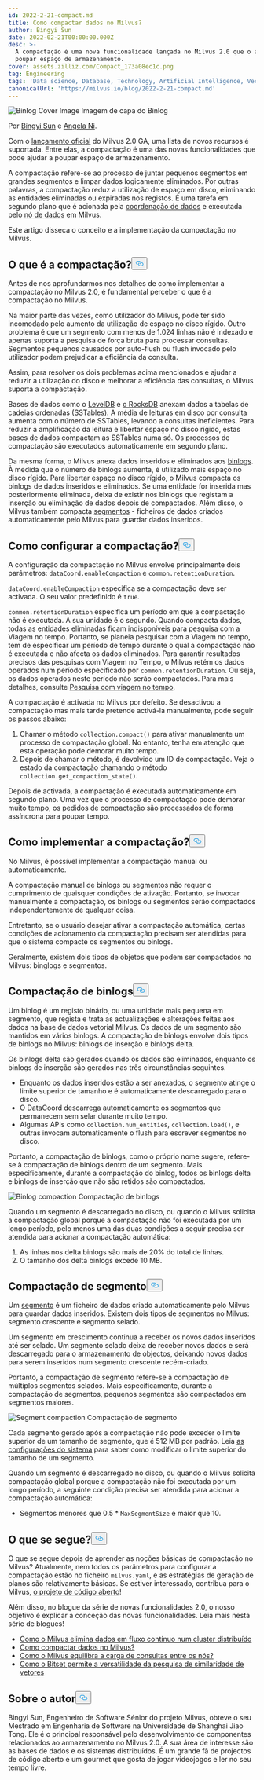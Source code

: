```yaml
---
id: 2022-2-21-compact.md
title: Como compactar dados no Milvus?
author: Bingyi Sun
date: 2022-02-21T00:00:00.000Z
desc: >-
  A compactação é uma nova funcionalidade lançada no Milvus 2.0 que o ajuda a
  poupar espaço de armazenamento.
cover: assets.zilliz.com/Compact_173a08ec1c.png
tag: Engineering
tags: 'Data science, Database, Technology, Artificial Intelligence, Vector Management'
canonicalUrl: 'https://milvus.io/blog/2022-2-21-compact.md'
---
```

<p>
  
   <span class="img-wrapper"> <img translate="no" src="https://assets.zilliz.com/Compact_173a08ec1c.png" alt="Binlog Cover Image" class="doc-image" id="binlog-cover-image" />
   </span> <span class="img-wrapper"> <span>Imagem de capa do Binlog</span> </span></p>
<p>Por <a href="https://github.com/sunby">Bingyi Sun</a> e <a href="https://www.linkedin.com/in/yiyun-n-2aa713163/">Angela Ni</a>.</p>
<p>Com o <a href="https://milvus.io/blog/2022-1-25-annoucing-general-availability-of-milvus-2-0.md">lançamento oficial</a> do Milvus 2.0 GA, uma lista de novos recursos é suportada. Entre elas, a compactação é uma das novas funcionalidades que pode ajudar a poupar espaço de armazenamento.</p>
<p>A compactação refere-se ao processo de juntar pequenos segmentos em grandes segmentos e limpar dados logicamente eliminados. Por outras palavras, a compactação reduz a utilização de espaço em disco, eliminando as entidades eliminadas ou expiradas nos registos. É uma tarefa em segundo plano que é acionada pela <a href="https://milvus.io/docs/v2.0.x/four_layers.md#Data-coordinator-data-coord">coordenação de dados</a> e executada pelo <a href="https://milvus.io/docs/v2.0.x/four_layers.md#Data-node">nó de dados</a> em Milvus.</p>
<p>Este artigo disseca o conceito e a implementação da compactação no Milvus.</p>
<h2 id="What-is-compaction" class="common-anchor-header">O que é a compactação?<button data-href="#What-is-compaction" class="anchor-icon" translate="no">
      <svg translate="no"
        aria-hidden="true"
        focusable="false"
        height="20"
        version="1.1"
        viewBox="0 0 16 16"
        width="16"
      >
        <path
          fill="#0092E4"
          fill-rule="evenodd"
          d="M4 9h1v1H4c-1.5 0-3-1.69-3-3.5S2.55 3 4 3h4c1.45 0 3 1.69 3 3.5 0 1.41-.91 2.72-2 3.25V8.59c.58-.45 1-1.27 1-2.09C10 5.22 8.98 4 8 4H4c-.98 0-2 1.22-2 2.5S3 9 4 9zm9-3h-1v1h1c1 0 2 1.22 2 2.5S13.98 12 13 12H9c-.98 0-2-1.22-2-2.5 0-.83.42-1.64 1-2.09V6.25c-1.09.53-2 1.84-2 3.25C6 11.31 7.55 13 9 13h4c1.45 0 3-1.69 3-3.5S14.5 6 13 6z"
        ></path>
      </svg>
    </button></h2><p>Antes de nos aprofundarmos nos detalhes de como implementar a compactação no Milvus 2.0, é fundamental perceber o que é a compactação no Milvus.</p>
<p>Na maior parte das vezes, como utilizador do Milvus, pode ter sido incomodado pelo aumento da utilização de espaço no disco rígido. Outro problema é que um segmento com menos de 1.024 linhas não é indexado e apenas suporta a pesquisa de força bruta para processar consultas. Segmentos pequenos causados por auto-flush ou flush invocado pelo utilizador podem prejudicar a eficiência da consulta.</p>
<p>Assim, para resolver os dois problemas acima mencionados e ajudar a reduzir a utilização do disco e melhorar a eficiência das consultas, o Milvus suporta a compactação.</p>
<p>Bases de dados como o <a href="https://github.com/google/leveldb">LevelDB</a> e <a href="http://rocksdb.org/">o RocksDB</a> anexam dados a tabelas de cadeias ordenadas (SSTables). A média de leituras em disco por consulta aumenta com o número de SSTables, levando a consultas ineficientes. Para reduzir a amplificação da leitura e libertar espaço no disco rígido, estas bases de dados compactam as SSTables numa só. Os processos de compactação são executados automaticamente em segundo plano.</p>
<p>Da mesma forma, o Milvus anexa dados inseridos e eliminados aos <a href="https://github.com/milvus-io/milvus/blob/master/docs/developer_guides/chap08_binlog.md">binlogs</a>. À medida que o número de binlogs aumenta, é utilizado mais espaço no disco rígido. Para libertar espaço no disco rígido, o Milvus compacta os binlogs de dados inseridos e eliminados. Se uma entidade for inserida mas posteriormente eliminada, deixa de existir nos binlogs que registam a inserção ou eliminação de dados depois de compactados. Além disso, o Milvus também compacta <a href="https://milvus.io/docs/v2.0.x/glossary.md#Segment">segmentos</a> - ficheiros de dados criados automaticamente pelo Milvus para guardar dados inseridos.</p>
<h2 id="How-to-configure-compaction" class="common-anchor-header">Como configurar a compactação?<button data-href="#How-to-configure-compaction" class="anchor-icon" translate="no">
      <svg translate="no"
        aria-hidden="true"
        focusable="false"
        height="20"
        version="1.1"
        viewBox="0 0 16 16"
        width="16"
      >
        <path
          fill="#0092E4"
          fill-rule="evenodd"
          d="M4 9h1v1H4c-1.5 0-3-1.69-3-3.5S2.55 3 4 3h4c1.45 0 3 1.69 3 3.5 0 1.41-.91 2.72-2 3.25V8.59c.58-.45 1-1.27 1-2.09C10 5.22 8.98 4 8 4H4c-.98 0-2 1.22-2 2.5S3 9 4 9zm9-3h-1v1h1c1 0 2 1.22 2 2.5S13.98 12 13 12H9c-.98 0-2-1.22-2-2.5 0-.83.42-1.64 1-2.09V6.25c-1.09.53-2 1.84-2 3.25C6 11.31 7.55 13 9 13h4c1.45 0 3-1.69 3-3.5S14.5 6 13 6z"
        ></path>
      </svg>
    </button></h2><p>A configuração da compactação no Milvus envolve principalmente dois parâmetros: <code translate="no">dataCoord.enableCompaction</code> e <code translate="no">common.retentionDuration</code>.</p>
<p><code translate="no">dataCoord.enableCompaction</code> especifica se a compactação deve ser activada. O seu valor predefinido é <code translate="no">true</code>.</p>
<p><code translate="no">common.retentionDuration</code> especifica um período em que a compactação não é executada. A sua unidade é o segundo. Quando compacta dados, todas as entidades eliminadas ficam indisponíveis para pesquisa com a Viagem no tempo. Portanto, se planeia pesquisar com a Viagem no tempo, tem de especificar um período de tempo durante o qual a compactação não é executada e não afecta os dados eliminados. Para garantir resultados precisos das pesquisas com Viagem no Tempo, o Milvus retém os dados operados num período especificado por <code translate="no">common.retentionDuration</code>. Ou seja, os dados operados neste período não serão compactados. Para mais detalhes, consulte <a href="https://milvus.io/docs/v2.0.x/timetravel.md">Pesquisa com viagem no tempo</a>.</p>
<p>A compactação é activada no Milvus por defeito. Se desactivou a compactação mas mais tarde pretende activá-la manualmente, pode seguir os passos abaixo:</p>
<ol>
<li>Chamar o método <code translate="no">collection.compact()</code> para ativar manualmente um processo de compactação global. No entanto, tenha em atenção que esta operação pode demorar muito tempo.</li>
<li>Depois de chamar o método, é devolvido um ID de compactação. Veja o estado da compactação chamando o método <code translate="no">collection.get_compaction_state()</code>.</li>
</ol>
<p>Depois de activada, a compactação é executada automaticamente em segundo plano. Uma vez que o processo de compactação pode demorar muito tempo, os pedidos de compactação são processados de forma assíncrona para poupar tempo.</p>
<h2 id="How-to-implement-compaction" class="common-anchor-header">Como implementar a compactação?<button data-href="#How-to-implement-compaction" class="anchor-icon" translate="no">
      <svg translate="no"
        aria-hidden="true"
        focusable="false"
        height="20"
        version="1.1"
        viewBox="0 0 16 16"
        width="16"
      >
        <path
          fill="#0092E4"
          fill-rule="evenodd"
          d="M4 9h1v1H4c-1.5 0-3-1.69-3-3.5S2.55 3 4 3h4c1.45 0 3 1.69 3 3.5 0 1.41-.91 2.72-2 3.25V8.59c.58-.45 1-1.27 1-2.09C10 5.22 8.98 4 8 4H4c-.98 0-2 1.22-2 2.5S3 9 4 9zm9-3h-1v1h1c1 0 2 1.22 2 2.5S13.98 12 13 12H9c-.98 0-2-1.22-2-2.5 0-.83.42-1.64 1-2.09V6.25c-1.09.53-2 1.84-2 3.25C6 11.31 7.55 13 9 13h4c1.45 0 3-1.69 3-3.5S14.5 6 13 6z"
        ></path>
      </svg>
    </button></h2><p>No Milvus, é possível implementar a compactação manual ou automaticamente.</p>
<p>A compactação manual de binlogs ou segmentos não requer o cumprimento de quaisquer condições de ativação. Portanto, se invocar manualmente a compactação, os binlogs ou segmentos serão compactados independentemente de qualquer coisa.</p>
<p>Entretanto, se o usuário desejar ativar a compactação automática, certas condições de acionamento da compactação precisam ser atendidas para que o sistema compacte os segmentos ou binlogs.</p>
<p>Geralmente, existem dois tipos de objetos que podem ser compactados no Milvus: binglogs e segmentos.</p>
<h2 id="Binlog-compaction" class="common-anchor-header">Compactação de binlogs<button data-href="#Binlog-compaction" class="anchor-icon" translate="no">
      <svg translate="no"
        aria-hidden="true"
        focusable="false"
        height="20"
        version="1.1"
        viewBox="0 0 16 16"
        width="16"
      >
        <path
          fill="#0092E4"
          fill-rule="evenodd"
          d="M4 9h1v1H4c-1.5 0-3-1.69-3-3.5S2.55 3 4 3h4c1.45 0 3 1.69 3 3.5 0 1.41-.91 2.72-2 3.25V8.59c.58-.45 1-1.27 1-2.09C10 5.22 8.98 4 8 4H4c-.98 0-2 1.22-2 2.5S3 9 4 9zm9-3h-1v1h1c1 0 2 1.22 2 2.5S13.98 12 13 12H9c-.98 0-2-1.22-2-2.5 0-.83.42-1.64 1-2.09V6.25c-1.09.53-2 1.84-2 3.25C6 11.31 7.55 13 9 13h4c1.45 0 3-1.69 3-3.5S14.5 6 13 6z"
        ></path>
      </svg>
    </button></h2><p>Um binlog é um registo binário, ou uma unidade mais pequena em segmento, que regista e trata as actualizações e alterações feitas aos dados na base de dados vetorial Milvus. Os dados de um segmento são mantidos em vários binlogs. A compactação de binlogs envolve dois tipos de binlogs no Milvus: binlogs de inserção e binlogs delta.</p>
<p>Os binlogs delta são gerados quando os dados são eliminados, enquanto os binlogs de inserção são gerados nas três circunstâncias seguintes.</p>
<ul>
<li>Enquanto os dados inseridos estão a ser anexados, o segmento atinge o limite superior de tamanho e é automaticamente descarregado para o disco.</li>
<li>O DataCoord descarrega automaticamente os segmentos que permanecem sem selar durante muito tempo.</li>
<li>Algumas APIs como <code translate="no">collection.num_entities</code>, <code translate="no">collection.load()</code>, e outras invocam automaticamente o flush para escrever segmentos no disco.</li>
</ul>
<p>Portanto, a compactação de binlogs, como o próprio nome sugere, refere-se à compactação de binlogs dentro de um segmento. Mais especificamente, durante a compactação do binlog, todos os binlogs delta e binlogs de inserção que não são retidos são compactados.</p>
<p>
  
   <span class="img-wrapper"> <img translate="no" src="https://assets.zilliz.com/binlog_compaction_d7f8f910c8.png" alt="Binlog compaction" class="doc-image" id="binlog-compaction" />
   </span> <span class="img-wrapper"> <span>Compactação de binlogs</span> </span></p>
<p>Quando um segmento é descarregado no disco, ou quando o Milvus solicita a compactação global porque a compactação não foi executada por um longo período, pelo menos uma das duas condições a seguir precisa ser atendida para acionar a compactação automática:</p>
<ol>
<li>As linhas nos delta binlogs são mais de 20% do total de linhas.</li>
<li>O tamanho dos delta binlogs excede 10 MB.</li>
</ol>
<h2 id="Segment-compaction" class="common-anchor-header">Compactação de segmento<button data-href="#Segment-compaction" class="anchor-icon" translate="no">
      <svg translate="no"
        aria-hidden="true"
        focusable="false"
        height="20"
        version="1.1"
        viewBox="0 0 16 16"
        width="16"
      >
        <path
          fill="#0092E4"
          fill-rule="evenodd"
          d="M4 9h1v1H4c-1.5 0-3-1.69-3-3.5S2.55 3 4 3h4c1.45 0 3 1.69 3 3.5 0 1.41-.91 2.72-2 3.25V8.59c.58-.45 1-1.27 1-2.09C10 5.22 8.98 4 8 4H4c-.98 0-2 1.22-2 2.5S3 9 4 9zm9-3h-1v1h1c1 0 2 1.22 2 2.5S13.98 12 13 12H9c-.98 0-2-1.22-2-2.5 0-.83.42-1.64 1-2.09V6.25c-1.09.53-2 1.84-2 3.25C6 11.31 7.55 13 9 13h4c1.45 0 3-1.69 3-3.5S14.5 6 13 6z"
        ></path>
      </svg>
    </button></h2><p>Um <a href="https://milvus.io/docs/v2.0.x/glossary.md#Segment">segmento</a> é um ficheiro de dados criado automaticamente pelo Milvus para guardar dados inseridos. Existem dois tipos de segmentos no Milvus: segmento crescente e segmento selado.</p>
<p>Um segmento em crescimento continua a receber os novos dados inseridos até ser selado. Um segmento selado deixa de receber novos dados e será descarregado para o armazenamento de objectos, deixando novos dados para serem inseridos num segmento crescente recém-criado.</p>
<p>Portanto, a compactação de segmento refere-se à compactação de múltiplos segmentos selados. Mais especificamente, durante a compactação de segmentos, pequenos segmentos são compactados em segmentos maiores.</p>
<p>
  
   <span class="img-wrapper"> <img translate="no" src="https://assets.zilliz.com/segment_compaction_92eecc0e55.jpeg" alt="Segment compaction" class="doc-image" id="segment-compaction" />
   </span> <span class="img-wrapper"> <span>Compactação de segmento</span> </span></p>
<p>Cada segmento gerado após a compactação não pode exceder o limite superior de um tamanho de segmento, que é 512 MB por padrão. Leia <a href="https://milvus.io/docs/v2.0.x/system_configuration.md">as configurações do sistema</a> para saber como modificar o limite superior do tamanho de um segmento.</p>
<p>Quando um segmento é descarregado no disco, ou quando o Milvus solicita compactação global porque a compactação não foi executada por um longo período, a seguinte condição precisa ser atendida para acionar a compactação automática:</p>
<ul>
<li>Segmentos menores que 0.5 * <code translate="no">MaxSegmentSize</code> é maior que 10.</li>
</ul>
<h2 id="Whats-next" class="common-anchor-header">O que se segue?<button data-href="#Whats-next" class="anchor-icon" translate="no">
      <svg translate="no"
        aria-hidden="true"
        focusable="false"
        height="20"
        version="1.1"
        viewBox="0 0 16 16"
        width="16"
      >
        <path
          fill="#0092E4"
          fill-rule="evenodd"
          d="M4 9h1v1H4c-1.5 0-3-1.69-3-3.5S2.55 3 4 3h4c1.45 0 3 1.69 3 3.5 0 1.41-.91 2.72-2 3.25V8.59c.58-.45 1-1.27 1-2.09C10 5.22 8.98 4 8 4H4c-.98 0-2 1.22-2 2.5S3 9 4 9zm9-3h-1v1h1c1 0 2 1.22 2 2.5S13.98 12 13 12H9c-.98 0-2-1.22-2-2.5 0-.83.42-1.64 1-2.09V6.25c-1.09.53-2 1.84-2 3.25C6 11.31 7.55 13 9 13h4c1.45 0 3-1.69 3-3.5S14.5 6 13 6z"
        ></path>
      </svg>
    </button></h2><p>O que se segue depois de aprender as noções básicas de compactação no Milvus? Atualmente, nem todos os parâmetros para configurar a compactação estão no ficheiro <code translate="no">milvus.yaml</code>, e as estratégias de geração de planos são relativamente básicas. Se estiver interessado, contribua para o Milvus, <a href="https://github.com/milvus-io">o projeto de código aberto</a>!</p>
<p>Além disso, no blogue da série de novas funcionalidades 2.0, o nosso objetivo é explicar a conceção das novas funcionalidades. Leia mais nesta série de blogues!</p>
<ul>
<li><a href="https://milvus.io/blog/2022-02-07-how-milvus-deletes-streaming-data-in-distributed-cluster.md">Como o Milvus elimina dados em fluxo contínuo num cluster distribuído</a></li>
<li><a href="https://milvus.io/blog/2022-2-21-compact.md">Como compactar dados no Milvus?</a></li>
<li><a href="https://milvus.io/blog/2022-02-28-how-milvus-balances-query-load-across-nodes.md">Como o Milvus equilibra a carga de consultas entre os nós?</a></li>
<li><a href="https://milvus.io/blog/2022-2-14-bitset.md">Como o Bitset permite a versatilidade da pesquisa de similaridade de vetores</a></li>
</ul>
<h2 id="About-the-author" class="common-anchor-header">Sobre o autor<button data-href="#About-the-author" class="anchor-icon" translate="no">
      <svg translate="no"
        aria-hidden="true"
        focusable="false"
        height="20"
        version="1.1"
        viewBox="0 0 16 16"
        width="16"
      >
        <path
          fill="#0092E4"
          fill-rule="evenodd"
          d="M4 9h1v1H4c-1.5 0-3-1.69-3-3.5S2.55 3 4 3h4c1.45 0 3 1.69 3 3.5 0 1.41-.91 2.72-2 3.25V8.59c.58-.45 1-1.27 1-2.09C10 5.22 8.98 4 8 4H4c-.98 0-2 1.22-2 2.5S3 9 4 9zm9-3h-1v1h1c1 0 2 1.22 2 2.5S13.98 12 13 12H9c-.98 0-2-1.22-2-2.5 0-.83.42-1.64 1-2.09V6.25c-1.09.53-2 1.84-2 3.25C6 11.31 7.55 13 9 13h4c1.45 0 3-1.69 3-3.5S14.5 6 13 6z"
        ></path>
      </svg>
    </button></h2><p>Bingyi Sun, Engenheiro de Software Sénior do projeto Milvus, obteve o seu Mestrado em Engenharia de Software na Universidade de Shanghai Jiao Tong. Ele é o principal responsável pelo desenvolvimento de componentes relacionados ao armazenamento no Milvus 2.0. A sua área de interesse são as bases de dados e os sistemas distribuídos. É um grande fã de projectos de código aberto e um gourmet que gosta de jogar videojogos e ler no seu tempo livre.</p>
